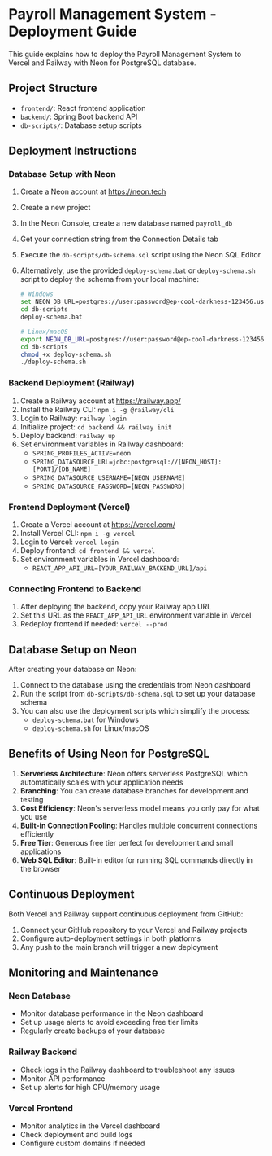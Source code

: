 # Payroll Management System - Deployment Guide

This guide explains how to deploy the Payroll Management System to Vercel and Railway with Neon for PostgreSQL database.

## Project Structure
- `frontend/`: React frontend application
- `backend/`: Spring Boot backend API
- `db-scripts/`: Database setup scripts

## Deployment Instructions

### Database Setup with Neon

1. Create a Neon account at https://neon.tech
2. Create a new project
3. In the Neon Console, create a new database named `payroll_db`
4. Get your connection string from the Connection Details tab
5. Execute the `db-scripts/db-schema.sql` script using the Neon SQL Editor
6. Alternatively, use the provided `deploy-schema.bat` or `deploy-schema.sh` script to deploy the schema from your local machine:

   ```bash
   # Windows
   set NEON_DB_URL=postgres://user:password@ep-cool-darkness-123456.us-east-2.aws.neon.tech/dbname
   cd db-scripts
   deploy-schema.bat
   
   # Linux/macOS
   export NEON_DB_URL=postgres://user:password@ep-cool-darkness-123456.us-east-2.aws.neon.tech/dbname
   cd db-scripts
   chmod +x deploy-schema.sh
   ./deploy-schema.sh
   ```

### Backend Deployment (Railway)

1. Create a Railway account at https://railway.app/
2. Install the Railway CLI: `npm i -g @railway/cli`
3. Login to Railway: `railway login`
4. Initialize project: `cd backend && railway init`
5. Deploy backend: `railway up`
6. Set environment variables in Railway dashboard:
   - `SPRING_PROFILES_ACTIVE=neon`
   - `SPRING_DATASOURCE_URL=jdbc:postgresql://[NEON_HOST]:[PORT]/[DB_NAME]`
   - `SPRING_DATASOURCE_USERNAME=[NEON_USERNAME]`
   - `SPRING_DATASOURCE_PASSWORD=[NEON_PASSWORD]`

### Frontend Deployment (Vercel)

1. Create a Vercel account at https://vercel.com/
2. Install Vercel CLI: `npm i -g vercel`
3. Login to Vercel: `vercel login`
4. Deploy frontend: `cd frontend && vercel`
5. Set environment variables in Vercel dashboard:
   - `REACT_APP_API_URL=[YOUR_RAILWAY_BACKEND_URL]/api`

### Connecting Frontend to Backend

1. After deploying the backend, copy your Railway app URL
2. Set this URL as the `REACT_APP_API_URL` environment variable in Vercel
3. Redeploy frontend if needed: `vercel --prod`

## Database Setup on Neon

After creating your database on Neon:

1. Connect to the database using the credentials from Neon dashboard
2. Run the script from `db-scripts/db-schema.sql` to set up your database schema
3. You can also use the deployment scripts which simplify the process:
   - `deploy-schema.bat` for Windows
   - `deploy-schema.sh` for Linux/macOS

## Benefits of Using Neon for PostgreSQL

1. **Serverless Architecture**: Neon offers serverless PostgreSQL which automatically scales with your application needs
2. **Branching**: You can create database branches for development and testing
3. **Cost Efficiency**: Neon's serverless model means you only pay for what you use
4. **Built-in Connection Pooling**: Handles multiple concurrent connections efficiently
5. **Free Tier**: Generous free tier perfect for development and small applications
6. **Web SQL Editor**: Built-in editor for running SQL commands directly in the browser

## Continuous Deployment

Both Vercel and Railway support continuous deployment from GitHub:

1. Connect your GitHub repository to your Vercel and Railway projects
2. Configure auto-deployment settings in both platforms
3. Any push to the main branch will trigger a new deployment

## Monitoring and Maintenance

### Neon Database
- Monitor database performance in the Neon dashboard
- Set up usage alerts to avoid exceeding free tier limits
- Regularly create backups of your database

### Railway Backend
- Check logs in the Railway dashboard to troubleshoot any issues
- Monitor API performance
- Set up alerts for high CPU/memory usage

### Vercel Frontend
- Monitor analytics in the Vercel dashboard
- Check deployment and build logs
- Configure custom domains if needed